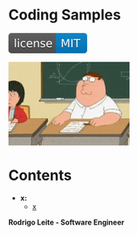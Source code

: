 # Coding Samples  
  
[![License MIT](res/license-MIT-blue.svg)](LICENSE.md)  
  
![title](res/logo.gif)  
  
# Contents  
  
 - __x:__  
   - [x](#)  
  
<strong>Rodrigo Leite - Software Engineer</strong>
